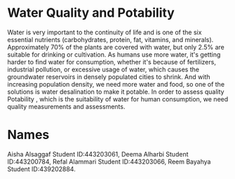 # Water Quality and Potability
Water is very important to the continuity of life and is one of the six essential nutrients (carbohydrates, protein, fat, vitamins, and minerals).
Approximately 70% of the plants are covered with water, but  only 2.5% are suitable for drinking or cultivation.
As humans use more water, it's getting harder to find water for consumption, whether it's because of fertilizers, industrial pollution, or excessive usage of water, which causes the groundwater reservoirs in densely populated cities to shrink.
And with increasing population density, we need more water and food, so one of the solutions is water desalination to make it potable. In order to assess quality Potability , which is the suitability of water for human consumption, we need quality measurements and assessments.



# Names
Aisha Alsaggaf Student ID:443203061,
Deema Alharbi Student ID:443200784,
Refal Alammari Student ID:443203066,
Reem Bayahya Student ID:439202884.


